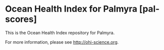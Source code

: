 # Ocean Health Index for Palmyra [pal-scores]

This is the Ocean Health Index repository for Palmyra. 

For more information, please see http://ohi-science.org.
